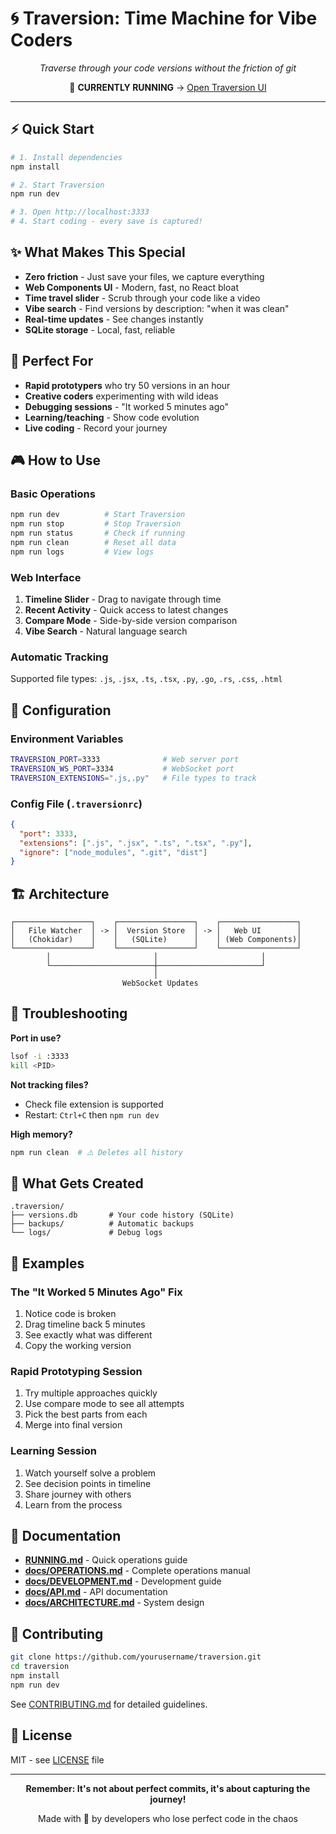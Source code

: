 # 🌀 Traversion: Time Machine for Vibe Coders

<p align="center">
  <em>Traverse through your code versions without the friction of git</em>
</p>

<p align="center">
  🚀 <strong>CURRENTLY RUNNING</strong> → <a href="http://localhost:3333">Open Traversion UI</a>
</p>

---

## ⚡ Quick Start

```bash
# 1. Install dependencies
npm install

# 2. Start Traversion
npm run dev

# 3. Open http://localhost:3333
# 4. Start coding - every save is captured!
```

## ✨ What Makes This Special

- **Zero friction** - Just save your files, we capture everything
- **Web Components UI** - Modern, fast, no React bloat
- **Time travel slider** - Scrub through your code like a video
- **Vibe search** - Find versions by description: "when it was clean"
- **Real-time updates** - See changes instantly
- **SQLite storage** - Local, fast, reliable

## 🎯 Perfect For

- **Rapid prototypers** who try 50 versions in an hour
- **Creative coders** experimenting with wild ideas  
- **Debugging sessions** - "It worked 5 minutes ago"
- **Learning/teaching** - Show code evolution
- **Live coding** - Record your journey

## 🎮 How to Use

### Basic Operations
```bash
npm run dev          # Start Traversion
npm run stop         # Stop Traversion  
npm run status       # Check if running
npm run clean        # Reset all data
npm run logs         # View logs
```

### Web Interface
1. **Timeline Slider** - Drag to navigate through time
2. **Recent Activity** - Quick access to latest changes
3. **Compare Mode** - Side-by-side version comparison
4. **Vibe Search** - Natural language search

### Automatic Tracking
Supported file types: `.js`, `.jsx`, `.ts`, `.tsx`, `.py`, `.go`, `.rs`, `.css`, `.html`

## 🔧 Configuration

### Environment Variables
```bash
TRAVERSION_PORT=3333              # Web server port
TRAVERSION_WS_PORT=3334           # WebSocket port  
TRAVERSION_EXTENSIONS=".js,.py"   # File types to track
```

### Config File (`.traversionrc`)
```json
{
  "port": 3333,
  "extensions": [".js", ".jsx", ".ts", ".tsx", ".py"],
  "ignore": ["node_modules", ".git", "dist"]
}
```

## 🏗️ Architecture

```
┌─────────────────┐    ┌─────────────────┐    ┌─────────────────┐
│   File Watcher  │ -> │  Version Store  │ -> │   Web UI        │
│   (Chokidar)    │    │   (SQLite)      │    │ (Web Components)│
└─────────────────┘    └─────────────────┘    └─────────────────┘
        │                       │                       │
        └───────────────────────┼───────────────────────┘
                                │
                         WebSocket Updates
```

## 🚨 Troubleshooting

**Port in use?**
```bash
lsof -i :3333
kill <PID>
```

**Not tracking files?**
- Check file extension is supported
- Restart: `Ctrl+C` then `npm run dev`

**High memory?**
```bash
npm run clean  # ⚠️ Deletes all history
```

## 📁 What Gets Created

```
.traversion/
├── versions.db       # Your code history (SQLite)
├── backups/          # Automatic backups
└── logs/             # Debug logs
```

## 🎵 Examples

### The "It Worked 5 Minutes Ago" Fix
1. Notice code is broken
2. Drag timeline back 5 minutes  
3. See exactly what was different
4. Copy the working version

### Rapid Prototyping Session
1. Try multiple approaches quickly
2. Use compare mode to see all attempts
3. Pick the best parts from each
4. Merge into final version

### Learning Session
1. Watch yourself solve a problem
2. See decision points in timeline
3. Share journey with others
4. Learn from the process

## 🔗 Documentation

- **[RUNNING.md](RUNNING.md)** - Quick operations guide
- **[docs/OPERATIONS.md](docs/OPERATIONS.md)** - Complete operations manual
- **[docs/DEVELOPMENT.md](docs/DEVELOPMENT.md)** - Development guide
- **[docs/API.md](docs/API.md)** - API documentation
- **[docs/ARCHITECTURE.md](docs/ARCHITECTURE.md)** - System design

## 🤝 Contributing

```bash
git clone https://github.com/yourusername/traversion.git
cd traversion
npm install
npm run dev
```

See [CONTRIBUTING.md](CONTRIBUTING.md) for detailed guidelines.

## 📜 License

MIT - see [LICENSE](LICENSE) file

---

<p align="center">
  <strong>Remember: It's not about perfect commits, it's about capturing the journey!</strong>
</p>

<p align="center">
  Made with 💜 by developers who lose perfect code in the chaos
</p>